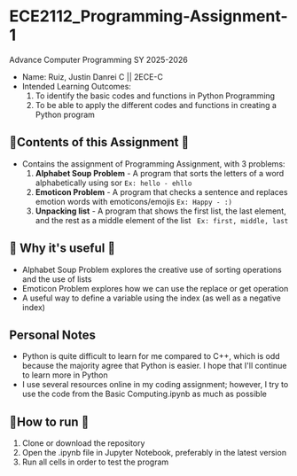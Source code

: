 # ECE2112_Programming-Assignment-1
Advance Computer Programming SY 2025-2026
- Name: Ruiz, Justin Danrei C || 2ECE-C
- Intended Learning Outcomes:
  1. To identify the basic codes and functions in Python Programming
  2. To be able to apply the different codes and functions in creating a Python program
## 📝Contents of this Assignment 📝
- Contains the assignment of Programming Assignment, with 3 problems:
   1. **Alphabet Soup Problem** - A program that sorts the letters of a word alphabetically using sor
      ``Ex: hello - ehllo``
   2. **Emoticon Problem** - A program that checks a sentence and replaces emotion words with emoticons/emojis
      ``Ex: Happy - :)``
   3. **Unpacking list** - A program that shows the first list, the last element, and the rest as a middle element of the list
      `` Ex: first, middle, last``
## 💭 Why it's useful 💭
- Alphabet Soup Problem explores the creative use of sorting operations and the use of lists
- Emoticon Problem explores how we can use the replace or get operation
- A useful way to define a variable using the index (as well as a negative index)
## Personal Notes
- Python is quite difficult to learn for me compared to C++, which is odd because the majority agree that Python is easier. I hope that I'll continue to learn more in Python
- I use several resources online in my coding assignment; however, I try to use the code from the Basic Computing.ipynb as much as possible
## 📁How to run 📁
1. Clone or download the repository
2. Open the .ipynb file in Jupyter Notebook, preferably in the latest version
3. Run all cells in order to test the program
